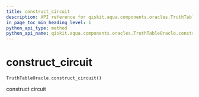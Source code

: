 ```yaml
---
title: construct_circuit
description: API reference for qiskit.aqua.components.oracles.TruthTableOracle.construct_circuit
in_page_toc_min_heading_level: 1
python_api_type: method
python_api_name: qiskit.aqua.components.oracles.TruthTableOracle.construct_circuit
---
```


# construct\_circuit

<span id="qiskit.aqua.components.oracles.TruthTableOracle.construct_circuit" />

`TruthTableOracle.construct_circuit()`

construct circuit

